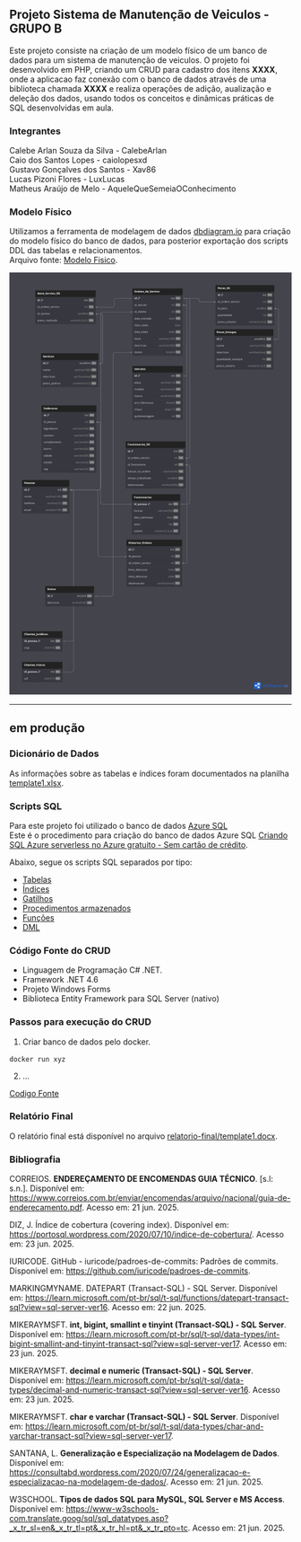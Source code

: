 ## Projeto Sistema de Manutenção de Veiculos - GRUPO B

Este projeto consiste na criação de um modelo físico de um banco de dados para um sistema de manutenção de veiculos.
O projeto foi desenvolvido em PHP, criando um CRUD para cadastro dos itens **XXXX**, onde a aplicacao faz conexão com o banco de dados através de uma biblioteca chamada **XXXX** e realiza operações de adição, aualização e deleção dos dados, usando todos os conceitos e dinâmicas práticas de SQL desenvolvidas em aula.

### Integrantes
Calebe Arlan Souza da Silva - CalebeArlan<br>
Caio dos Santos Lopes - caiolopesxd<br>
Gustavo Gonçalves dos Santos - Xav86<br>
Lucas Pizoni Flores - LuxLucas<br>
Matheus Araújo de Melo - AqueleQueSemeiaOConhecimento


### Modelo Físico
Utilizamos a ferramenta de modelagem de dados [dbdiagram.io](https://dbdiagram.io/) para criação do modelo físico do banco de dados, para posterior exportação dos scripts DDL das tabelas e relacionamentos.<br>
Arquivo fonte: [Modelo Fisico](https://dbdiagram.io/d/683653e36980ade2ebc12adc).<br>

![image](./modelo_fisico/modelo_fisico.png)

---

## em produção
  
### Dicionário de Dados
As informações sobre as tabelas e índices foram documentados na planilha [template1.xlsx](dicionario_dados/template1.xlsx).

### Scripts SQL
Para este projeto foi utilizado o banco de dados [Azure SQL](https://azure.microsoft.com/pt-br/products/azure-sql/database) <br>
Este é o procedimento para criação do banco de dados Azure SQL [Criando SQL Azure serverless no Azure gratuito - Sem cartão de crédito](https://github.com/jlsilva01/sql-azure-satc).

Abaixo, segue os scripts SQL separados por tipo:
+ [Tabelas](scripts/ddl/tabelas)
+ [Índices](scripts/ddl/indices)
+ [Gatilhos](scripts/ddl/gatilhos)
+ [Procedimentos armazenados](scripts/ddl/procedimentos-armazenados)
+ [Funções](scripts/ddl/funcoes)
+ [DML](scripts/dml)

### Código Fonte do CRUD
- Linguagem de Programação C# .NET.<br>
- Framework .NET 4.6
- Projeto Windows Forms
- Biblioteca Entity Framework para SQL Server (nativo)

### Passos para execução do CRUD

1. Criar banco de dados pelo docker.
```
docker run xyz
```
2. ...
   

[Codigo Fonte](crud/)

### Relatório Final
O relatório final está disponível no arquivo [relatorio-final/template1.docx](relatorio/template1.docx).

### Bibliografia
CORREIOS. **ENDEREÇAMENTO DE ENCOMENDAS GUIA TÉCNICO**. [s.l: s.n.]. Disponível em: <https://www.correios.com.br/enviar/encomendas/arquivo/nacional/guia-de-enderecamento.pdf>. Acesso em: 21 jun. 2025.

DIZ, J. Índice de cobertura (covering index). Disponível em: <https://portosql.wordpress.com/2020/07/10/indice-de-cobertura/>. Acesso em: 23 jun. 2025. 

IURICODE. GitHub - iuricode/padroes-de-commits: Padrões de commits. Disponível em: <https://github.com/iuricode/padroes-de-commits>. 

MARKINGMYNAME. DATEPART (Transact-SQL) - SQL Server. Disponível em: <https://learn.microsoft.com/pt-br/sql/t-sql/functions/datepart-transact-sql?view=sql-server-ver16>. Acesso em: 22 jun. 2025. 

MIKERAYMSFT. **int, bigint, smallint e tinyint (Transact-SQL) - SQL Server**. Disponível em: <https://learn.microsoft.com/pt-br/sql/t-sql/data-types/int-bigint-smallint-and-tinyint-transact-sql?view=sql-server-ver17>. Acesso em: 23 jun. 2025. 

MIKERAYMSFT. **decimal e numeric (Transact-SQL) - SQL Server**. Disponível em: <https://learn.microsoft.com/pt-br/sql/t-sql/data-types/decimal-and-numeric-transact-sql?view=sql-server-ver16>. Acesso em: 23 jun. 2025. 

MIKERAYMSFT. **char e varchar (Transact-SQL) - SQL Server**. Disponível em: <https://learn.microsoft.com/pt-br/sql/t-sql/data-types/char-and-varchar-transact-sql?view=sql-server-ver17>. 

SANTANA, L. **Generalização e Especialização na Modelagem de Dados**. Disponível em: <https://consultabd.wordpress.com/2020/07/24/generalizacao-e-especializacao-na-modelagem-de-dados/>. Acesso em: 21 jun. 2025. 

W3SCHOOL. **Tipos de dados SQL para MySQL, SQL Server e MS Access**. Disponível em: <https://www-w3schools-com.translate.goog/sql/sql_datatypes.asp?_x_tr_sl=en&_x_tr_tl=pt&_x_tr_hl=pt&_x_tr_pto=tc>. Acesso em: 21 jun. 2025. 
